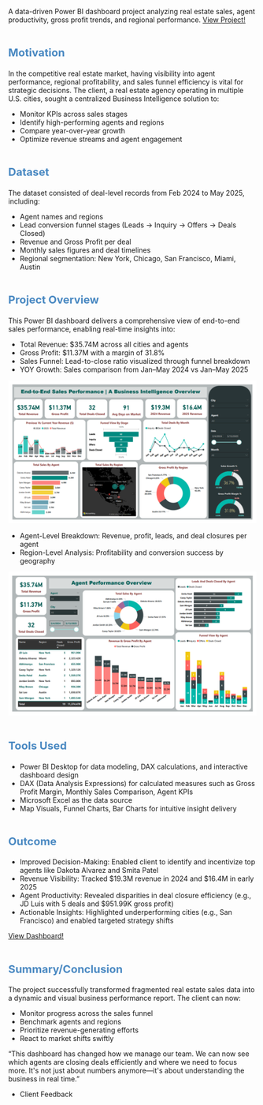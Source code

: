 A data-driven Power BI dashboard project analyzing real estate sales, agent productivity, gross profit trends, and regional performance. 
<a href= "https://shaguftapathan.github.io/PowerBI_Dashboard_Real_Estate/">View Project!</a>

# <span style="color:#4a89c2; font-size:22px;"><b>Motivation</b></span>  
In the competitive real estate market, having visibility into agent performance, regional profitability, and sales funnel efficiency is vital for strategic decisions. The client, a real estate agency operating in multiple U.S. cities, sought a centralized Business Intelligence solution to:
* Monitor KPIs across sales stages
* Identify high-performing agents and regions
* Compare year-over-year growth
* Optimize revenue streams and agent engagement

# <span style="color:#4a89c2; font-size:22px;"><b>Dataset</b></span> 
The dataset consisted of deal-level records from Feb 2024 to May 2025, including:
*	Agent names and regions
*	Lead conversion funnel stages (Leads → Inquiry → Offers → Deals Closed)
*	Revenue and Gross Profit per deal
*	Monthly sales figures and deal timelines
*	Regional segmentation: New York, Chicago, San Francisco, Miami, Austin

# <span style="color:#4a89c2; font-size:22px;"><b>Project Overview</b></span> 
This Power BI dashboard delivers a comprehensive view of end-to-end sales performance, enabling real-time insights into:
*	Total Revenue: $35.74M across all cities and agents
*	Gross Profit: $11.37M with a margin of 31.8%
*	Sales Funnel: Lead-to-close ratio visualized through funnel breakdown
*	YOY Growth: Sales comparison from Jan–May 2024 vs Jan–May 2025

![](/real_est_1.png)

* Agent-Level Breakdown: Revenue, profit, leads, and deal closures per agent
* Region-Level Analysis: Profitability and conversion success by geography

![](/real_est_2.png)

# <span style="color:#4a89c2; font-size:22px;"><b>Tools Used</b></span> 
* Power BI Desktop for data modeling, DAX calculations, and interactive dashboard design
* DAX (Data Analysis Expressions) for calculated measures such as Gross Profit Margin, Monthly Sales Comparison, Agent KPIs
* Microsoft Excel as the data source
* Map Visuals, Funnel Charts, Bar Charts for intuitive insight delivery

# <span style="color:#4a89c2; font-size:22px;"><b>Outcome</b></span> 
*	Improved Decision-Making: Enabled client to identify and incentivize top agents like Dakota Alvarez and Smita Patel
*	Revenue Visibility: Tracked $19.3M revenue in 2024 and $16.4M in early 2025
*	Agent Productivity: Revealed disparities in deal closure efficiency (e.g., JD Luis with 5 deals and $951.99K gross profit)
*	Actionable Insights: Highlighted underperforming cities (e.g., San Francisco) and enabled targeted strategy shifts

<a href = "https://github.com/ShaguftaPathan/PowerBI_Dashboard_Real_Estate/Real_Estate_Business_Analysis.pdf">View Dashboard!</a>

# <span style="color:#4a89c2; font-size:22px;"><b> Summary/Conclusion</b></span> 
The project successfully transformed fragmented real estate sales data into a dynamic and visual business performance report. The client can now:
* Monitor progress across the sales funnel
* Benchmark agents and regions
* Prioritize revenue-generating efforts
* React to market shifts swiftly

“This dashboard has changed how we manage our team. We can now see which agents are closing deals efficiently and where we need to focus more. It's not just about numbers anymore—it's about understanding the business in real time.”
- Client Feedback
